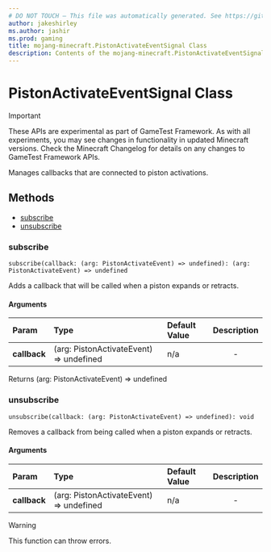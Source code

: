 ```yaml
---
# DO NOT TOUCH — This file was automatically generated. See https://github.com/Mojang/MinecraftScriptingApiDocsGenerator to modify descriptions, examples, etc.
author: jakeshirley
ms.author: jashir
ms.prod: gaming
title: mojang-minecraft.PistonActivateEventSignal Class
description: Contents of the mojang-minecraft.PistonActivateEventSignal class.
---
```

# PistonActivateEventSignal Class
>[!IMPORTANT]
>These APIs are experimental as part of GameTest Framework. As with all experiments, you may see changes in functionality in updated Minecraft versions. Check the Minecraft Changelog for details on any changes to GameTest Framework APIs.

Manages callbacks that are connected to piston activations.


## Methods
- [subscribe](#subscribe)
- [unsubscribe](#unsubscribe)
  
### **subscribe**
`
subscribe(callback: (arg: PistonActivateEvent) => undefined): (arg: PistonActivateEvent) => undefined
`

Adds a callback that will be called when a piston expands or retracts.
#### Arguments
| Param | Type | Default Value | Description |
| :--- | :--- | :--- | :---: |
| **callback** | (arg: PistonActivateEvent) => undefined | n/a | - |

Returns (arg: PistonActivateEvent) => undefined


### **unsubscribe**
`
unsubscribe(callback: (arg: PistonActivateEvent) => undefined): void
`

Removes a callback from being called when a piston expands or retracts.
#### Arguments
| Param | Type | Default Value | Description |
| :--- | :--- | :--- | :---: |
| **callback** | (arg: PistonActivateEvent) => undefined | n/a | - |


> [!WARNING]
> This function can throw errors.


